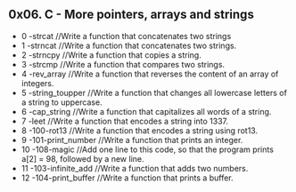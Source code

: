 ## 0x06. C - More pointers, arrays and strings
* 0 -strcat //Write a function that concatenates two strings
* 1 -strncat //Write a function that concatenates two strings.
* 2 -strncpy //Write a function that copies a string.
* 3 -strcmp //Write a function that compares two strings.
* 4 -rev_array //Write a function that reverses the content of an array of integers.
* 5 -string_toupper //Write a function that changes all lowercase letters of a string to uppercase.
* 6 -cap_string //Write a function that capitalizes all words of a string.
* 7 -leet //Write a function that encodes a string into 1337.
* 8 -100-rot13 //Write a function that encodes a string using rot13.
* 9 -101-print_number //Write a function that prints an integer.
* 10 -108-magic //Add one line to this code, so that the program prints a[2] = 98, followed by a new line.
* 11 -103-infinite_add //Write a function that adds two numbers.
* 12 -104-print_buffer //Write a function that prints a buffer.
